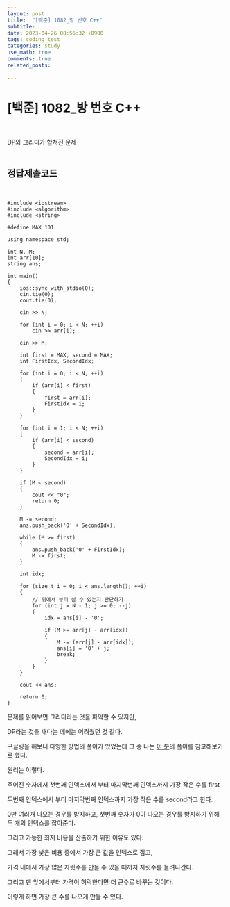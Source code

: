 ```yaml
---
layout: post
title:  "[백준] 1082_방 번호 C++"
subtitle:   
date: 2023-04-26 08:56:32 +0900
tags: coding_test
categories: study
use_math: true
comments: true
related_posts:

---
```


# [백준] 1082_방 번호 C++<br/>
<br/>

DP와 그리디가 합쳐진 문제<br/>
<br/>

## 정답제출코드<br>
<br/>

```
#include <iostream>
#include <algorithm>
#include <string>

#define MAX 101

using namespace std;

int N, M;
int arr[10];
string ans;

int main()
{
    ios::sync_with_stdio(0);
    cin.tie(0);
    cout.tie(0);

    cin >> N;

    for (int i = 0; i < N; ++i)
        cin >> arr[i];
    
    cin >> M;

    int first = MAX, second = MAX;
    int FirstIdx, SecondIdx;

    for (int i = 0; i < N; ++i)
    {
        if (arr[i] < first)
        {
            first = arr[i];
            FirstIdx = i;
        }
    }
    
    for (int i = 1; i < N; ++i)
    {
        if (arr[i] < second)
        {
            second = arr[i];
            SecondIdx = i;
        }
    }
    
    if (M < second)
    {
        cout << "0";
        return 0;
    }

    M -= second;
    ans.push_back('0' + SecondIdx);

    while (M >= first)
    {
        ans.push_back('0' + FirstIdx);
        M -= first;
    }
    
    int idx;
    
    for (size_t i = 0; i < ans.length(); ++i)
    {
        // 뒤에서 부터 살 수 있는지 판단하기
        for (int j = N - 1; j >= 0; --j)
        {
            idx = ans[i] - '0';
                        
            if (M >= arr[j] - arr[idx])
            { 
                M -= (arr[j] - arr[idx]);
                ans[i] = '0' + j;
                break;
            }            
        }
    }

    cout << ans;

    return 0;
}
```

문제를 읽어보면 그리디라는 것을 파악할 수 있지만,<br/>

DP라는 것을 깨다는 데에는 어려웠던 것 같다.<br/>

구글링을 해보니 다양한 방법의 풀이가 있었는데 그 중 나는 [이 분](https://sdy-study.tistory.com/226)의 풀이를 참고해보기로 했다.<br/>

원리는 이렇다.<br/>

주어진 숫자에서 첫번째 인덱스에서 부터 마지막번째 인덱스까지 가장 작은 수를 first<br/>

두번째 인덱스에서 부터 마지막번째 인덱스까지 가장 작은 수를 second라고 한다.<br/>

0만 여러개 나오는 경우를 방지하고, 첫번째 숫자가 0이 나오는 경우를 방지하기 위해 두 개의 인덱스를 잡아준다.<br/>

그리고 가능한 최저 비용을 산출하기 위한 이유도 있다.<br/>

그래서 가장 낮은 비용 중에서 가장 큰 값을 인덱스로 잡고,<br/>

가격 내에서 가장 많은 자릿수를 만들 수 있을 때까지 자릿수를 늘려나간다.<br/>

그리고 맨 앞에서부터 가격이 허락한다면 더 큰수로 바꾸는 것이다.<br/>

이렇게 하면 가장 큰 수를 나오게 만들 수 있다.<br/>